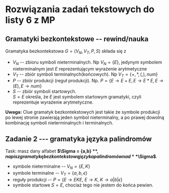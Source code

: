 # Rozwiązania zadań tekstowych do listy 6 z MP 

## Gramatyki bezkontekstowe -- rewind/nauka  
Gramatyka bezkontekstowa $G = (V_N, V_T, P, S)$ składa się z  
+ $V_N$ -- zbioru symboli nieterminalnych. Np $V_N = \{E\}$, jedynym symbolem nieterminalnym jest $E$ reprezentującym wyrażenie arytmetyczne
+ $V_T$ -- zbiór symboli terminalnych(końcowych). Np $V_T=\{+,*,(,),num\}$
+ $P$ -- zbiór produkcji (reguł produkcji). Np. $P = \{E → E+E, E → E*E, E → (E), E → num\}$
+ $S$ -- zbiór symboli startowych.  
$S=E$ określa, że $E$ jest symbolem startowym gramatyki, czyli reprezentuje wyrażenie arytmetyczne.  

**Uwaga:** Clue gramatyk bezkontekstowych jest takie że symbole produkcji po lewej stronie zawierają jeden symbol nieterminalny, a po prawej dowolną kombinację symboli nieterminalnych i terminalnych. 

## Zadanie 2 --- gramatyka języka palindromów 
Task: masz dany alfabet **$\Sigma = \{a,b\} $**, napisz gramatykę bezkontekstową języka palindromów nad **$\Sigma$**. 

+ symbole nieterminalne -- $V_N = \{E, K \}$
+ symbole terminalne -- $V_T = \{a, b,\epsilon \}$  
+ reguły produkcji -- $P = \{ E → EKE,~ E → K,~ K → a|b|\epsilon\}$ 
+ symbole startowe $S=E$, chociaż tego nie jestem do końca pewien. 
